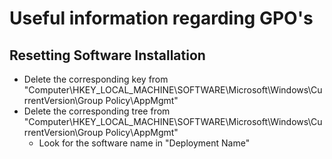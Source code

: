 # Useful information regarding GPO's

## Resetting Software Installation
  * Delete the corresponding key from "Computer\HKEY_LOCAL_MACHINE\SOFTWARE\Microsoft\Windows\CurrentVersion\Group Policy\AppMgmt"
  * Delete the corresponding tree from "Computer\HKEY_LOCAL_MACHINE\SOFTWARE\Microsoft\Windows\CurrentVersion\Group Policy\AppMgmt"
    * Look for the software name in "Deployment Name"
